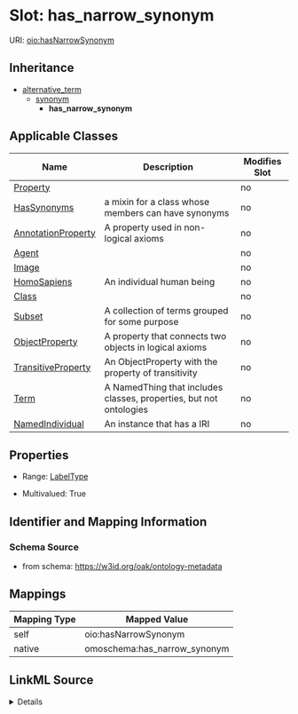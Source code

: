 

# Slot: has_narrow_synonym



URI: [oio:hasNarrowSynonym](http://www.geneontology.org/formats/oboInOwl#hasNarrowSynonym)




## Inheritance

* [alternative_term](alternative_term.md)
    * [synonym](synonym.md)
        * **has_narrow_synonym**






## Applicable Classes

| Name | Description | Modifies Slot |
| --- | --- | --- |
| [Property](Property.md) |  |  no  |
| [HasSynonyms](HasSynonyms.md) | a mixin for a class whose members can have synonyms |  no  |
| [AnnotationProperty](AnnotationProperty.md) | A property used in non-logical axioms |  no  |
| [Agent](Agent.md) |  |  no  |
| [Image](Image.md) |  |  no  |
| [HomoSapiens](HomoSapiens.md) | An individual human being |  no  |
| [Class](Class.md) |  |  no  |
| [Subset](Subset.md) | A collection of terms grouped for some purpose |  no  |
| [ObjectProperty](ObjectProperty.md) | A property that connects two objects in logical axioms |  no  |
| [TransitiveProperty](TransitiveProperty.md) | An ObjectProperty with the property of transitivity |  no  |
| [Term](Term.md) | A NamedThing that includes classes, properties, but not ontologies |  no  |
| [NamedIndividual](NamedIndividual.md) | An instance that has a IRI |  no  |







## Properties

* Range: [LabelType](LabelType.md)

* Multivalued: True





## Identifier and Mapping Information







### Schema Source


* from schema: https://w3id.org/oak/ontology-metadata




## Mappings

| Mapping Type | Mapped Value |
| ---  | ---  |
| self | oio:hasNarrowSynonym |
| native | omoschema:has_narrow_synonym |




## LinkML Source

<details>
```yaml
name: has_narrow_synonym
from_schema: https://w3id.org/oak/ontology-metadata
rank: 1000
is_a: synonym
slot_uri: oio:hasNarrowSynonym
alias: has_narrow_synonym
domain_of:
- HasSynonyms
range: label type
multivalued: true

```
</details>